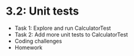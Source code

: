 # 3.2: Unit tests

* Task 1: Explore and run CalculatorTest
* Task 2: Add more unit tests to CalculatorTest
* Coding challenges
* Homework